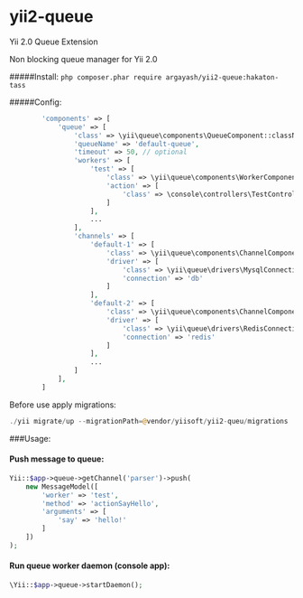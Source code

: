 # yii2-queue
Yii 2.0 Queue Extension

Non blocking queue manager for Yii 2.0

#####Install:
`php composer.phar require argayash/yii2-queue:hakaton-tass`

#####Config:
```php
        'components' => [
            'queue' => [
                'class' => \yii\queue\components\QueueComponent::className(),
                'queueName' => 'default-queue',
                'timeout' => 50, // optional
                'workers' => [
                    'test' => [
                        'class' => \yii\queue\components\WorkerComponent::className(),
                        'action' => [
                            'class' => \console\controllers\TestController::className(),
                        ]
                    ],
                    ...
                ],
                'channels' => [
                    'default-1' => [
                        'class' => \yii\queue\components\ChannelComponent::className(),
                        'driver' => [
                            'class' => \yii\queue\drivers\MysqlConnection::className(),
                            'connection' => 'db'
                        ]
                    ],
                    'default-2' => [
                        'class' => \yii\queue\components\ChannelComponent::className(),
                        'driver' => [
                            'class' => \yii\queue\drivers\RedisConnection::className(),
                            'connection' => 'redis'
                        ]
                    ],
                    ...
                ]
            ],
        ]
```

Before use apply migrations:
```php
./yii migrate/up --migrationPath=@vendor/yiisoft/yii2-queu/migrations
```

###Usage:

#### Push message to queue:
```php
Yii::$app->queue->getChannel('parser')->push(
    new MessageModel([
        'worker' => 'test',
        'method' => 'actionSayHello',
        'arguments' => [
            'say' => 'hello!'
        ]
    ])
);
```

#### Run queue worker daemon (console app):

```php
\Yii::$app->queue->startDaemon();
```        


